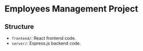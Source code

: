 # Employees Management Project

## Structure
- `frontend/`: React frontend code.
- `server/`: Express.js backend code.
